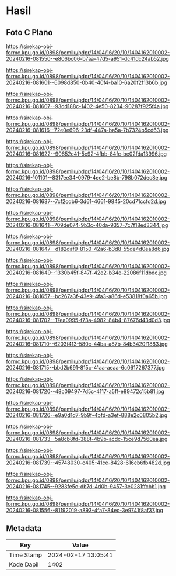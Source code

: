 # Hasil

## Foto C Plano

https://sirekap-obj-formc.kpu.go.id/0898/pemilu/pdpr/14/04/16/20/10/1404162010002-20240216-081550--e806bc06-b7aa-47d5-a951-dc41dc24ab52.jpg

https://sirekap-obj-formc.kpu.go.id/0898/pemilu/pdpr/14/04/16/20/10/1404162010002-20240216-081601--6098d850-0b40-40f4-ba10-6a20f2f13b6b.jpg

https://sirekap-obj-formc.kpu.go.id/0898/pemilu/pdpr/14/04/16/20/10/1404162010002-20240216-081607--93dd188c-1402-4e50-8234-90287f925f4a.jpg

https://sirekap-obj-formc.kpu.go.id/0898/pemilu/pdpr/14/04/16/20/10/1404162010002-20240216-081616--72e0e696-23df-447a-ba5a-7b7324b5cd63.jpg

https://sirekap-obj-formc.kpu.go.id/0898/pemilu/pdpr/14/04/16/20/10/1404162010002-20240216-081622--90652c41-5c92-4fbb-84fc-be02fda13996.jpg

https://sirekap-obj-formc.kpu.go.id/0898/pemilu/pdpr/14/04/16/20/10/1404162010002-20240216-101101--8317ee34-0979-4ee2-be8b-798b072dec8e.jpg

https://sirekap-obj-formc.kpu.go.id/0898/pemilu/pdpr/14/04/16/20/10/1404162010002-20240216-081637--7cf2cdb6-3d61-4661-9845-20cd71ccfd2d.jpg

https://sirekap-obj-formc.kpu.go.id/0898/pemilu/pdpr/14/04/16/20/10/1404162010002-20240216-081641--709de074-9b3c-40da-9357-7c7f18ed3344.jpg

https://sirekap-obj-formc.kpu.go.id/0898/pemilu/pdpr/14/04/16/20/10/1404162010002-20240216-081647--d182daf9-8150-42a6-b3d8-55de4d0ea8d6.jpg

https://sirekap-obj-formc.kpu.go.id/0898/pemilu/pdpr/14/04/16/20/10/1404162010002-20240216-081649--1330b45f-847f-42e2-b34e-22086f11dbdc.jpg

https://sirekap-obj-formc.kpu.go.id/0898/pemilu/pdpr/14/04/16/20/10/1404162010002-20240216-081657--bc267a3f-43e9-4fa3-a86d-e53818f0a65b.jpg

https://sirekap-obj-formc.kpu.go.id/0898/pemilu/pdpr/14/04/16/20/10/1404162010002-20240216-081702--17ea0995-f73a-4982-84b4-87676d43d0d3.jpg

https://sirekap-obj-formc.kpu.go.id/0898/pemilu/pdpr/14/04/16/20/10/1404162010002-20240216-081710--6203f413-580c-44ba-a87b-84b3420f1883.jpg

https://sirekap-obj-formc.kpu.go.id/0898/pemilu/pdpr/14/04/16/20/10/1404162010002-20240216-081715--bbd2b691-815c-41aa-aeaa-6c0617267377.jpg

https://sirekap-obj-formc.kpu.go.id/0898/pemilu/pdpr/14/04/16/20/10/1404162010002-20240216-081720--48c09497-7d5c-4117-a5ff-e89472c15b81.jpg

https://sirekap-obj-formc.kpu.go.id/0898/pemilu/pdpr/14/04/16/20/10/1404162010002-20240216-081726--e9a0d1d7-9b9f-4bfd-a3ef-888e2c0805b2.jpg

https://sirekap-obj-formc.kpu.go.id/0898/pemilu/pdpr/14/04/16/20/10/1404162010002-20240216-081733--5a8cb8fd-388f-4b9b-acdc-15ce9d7560ea.jpg

https://sirekap-obj-formc.kpu.go.id/0898/pemilu/pdpr/14/04/16/20/10/1404162010002-20240216-081739--45748030-c405-41ce-8428-616eb6fb482d.jpg

https://sirekap-obj-formc.kpu.go.id/0898/pemilu/pdpr/14/04/16/20/10/1404162010002-20240216-081745--9283fe5c-db7d-4d0b-9457-3e0281ffcbb1.jpg

https://sirekap-obj-formc.kpu.go.id/0898/pemilu/pdpr/14/04/16/20/10/1404162010002-20240216-081556--81192019-a893-4fa7-84ec-3e9741f8af37.jpg


## Metadata

| Key        | Value               |
| ---------- | ------------------- |
| Time Stamp | 2024-02-17 13:05:41 |
| Kode Dapil | 1402                |



